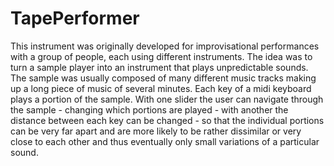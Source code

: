 # TapePerformer

This instrument was originally developed for improvisational performances with a group of people, each using different instruments. The idea was to turn a sample player into an instrument that plays unpredictable sounds. The sample was usually composed of many different music tracks making up a long piece of music of several minutes. Each key of a midi keyboard plays a portion of the sample. With one slider the user can navigate through the sample - changing which portions are played - with another the distance between each key can be changed - so that the individual portions can be very far apart and are more likely to be rather dissimilar or very close to each other and thus eventually only small variations of a particular sound.
